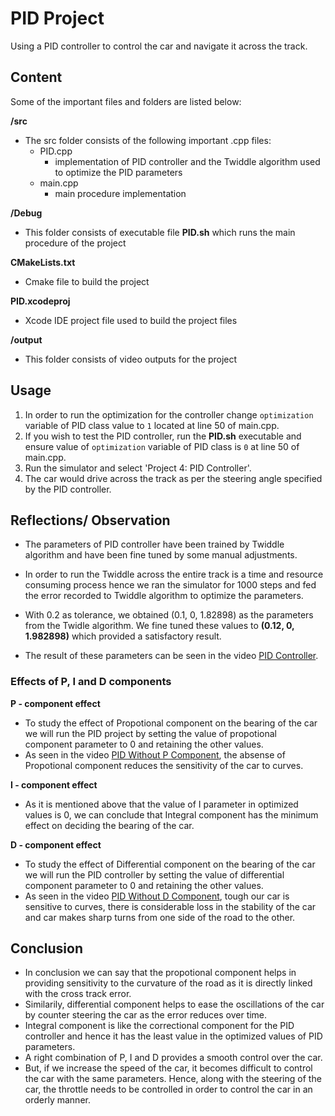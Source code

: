 
# PID Project

Using a PID controller to control the car and navigate it across the track.

## Content

Some of the important files and folders are listed below:

**/src**
   - The src folder consists of the following important .cpp files:
       - PID.cpp
           - implementation of PID controller and the Twiddle algorithm used to optimize the PID parameters
       - main.cpp
           - main procedure implementation

**/Debug**
   - This folder consists of executable file **PID.sh** which runs the main procedure of the project

**CMakeLists.txt**
   - Cmake file to build the project

**PID.xcodeproj**
   - Xcode IDE project file used to build the project files

**/output**
   - This folder consists of video outputs for the project

## Usage

1. In order to run the optimization for the controller change `optimization` variable of PID class value to `1` located at line 50 of main.cpp.
2. If you wish to test the PID controller, run the **PID.sh** executable and ensure value of `optimization` variable of PID class is `0` at line 50 of main.cpp.
3. Run the simulator and select 'Project 4: PID Controller'.
4. The car would drive across the track as per the steering angle specified by the PID controller.

## Reflections/ Observation

* The parameters of PID controller have been trained by Twiddle algorithm and have been fine tuned by some manual adjustments.
* In order to run the Twiddle across the entire track is a time and resource consuming process hence we ran the simulator for 1000 steps and fed the error recorded to Twiddle algorithm to optimize the parameters.


* With 0.2 as tolerance, we obtained (0.1, 0, 1.82898) as the parameters from the Twidle algorithm. We fine tuned these values to **(0.12, 0, 1.982898)** which provided a satisfactory result.
* The result of these parameters can be seen in the video [PID Controller](https://youtu.be/yW2sZmGIpMY).



### Effects of P, I and D components 
**P - component effect**
- To study the effect of Propotional component on the bearing of the car we will run the PID project by setting the value of propotional component parameter to 0 and retaining the other values.
- As seen in the video [PID Without P Component](https://youtu.be/QEu23lkjXe0), the absense of Propotional component reduces the sensitivity of the car to curves.

**I - component effect**
- As it is mentioned above that the value of I parameter in optimized values is 0, we can conclude that Integral component has the minimum effect on deciding the bearing of the car.

**D - component effect**
- To study the effect of Differential component on the bearing of the car we will run the PID controller by setting the value of differential component parameter to 0 and retaining the other values.
- As seen in the video [PID Without D Component](https://youtu.be/C_iVKEg9_Rk), tough our car is sensitive to curves, there is considerable loss in the stability of the car and car makes sharp turns from one side of the road to the other.


## Conclusion
- In conclusion we can say that the propotional component helps in providing sensitivity to the curvature of the road as it is directly linked with the cross track error.
- Similarily, differential component helps to ease the oscillations of the car by counter steering the car as the error reduces over time.
- Integral component is like the correctional component for the PID controller and hence it has the least value in the optimized values of PID parameters.
- A right combination of P, I and D provides a smooth control over the car.
- But, if we increase the speed of the car, it becomes difficult to control the car with the same parameters. Hence, along with the steering of the car, the throttle needs to be controlled in order to control the car in an orderly manner.
